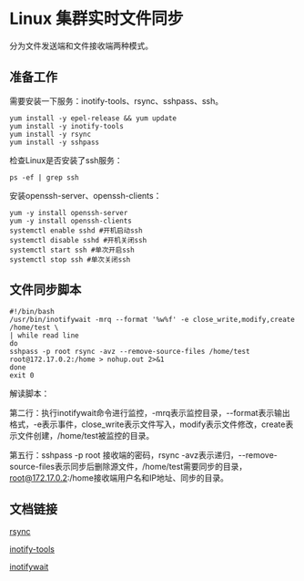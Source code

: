 # Linux 集群实时文件同步
分为文件发送端和文件接收端两种模式。
## 准备工作
需要安装一下服务：inotify-tools、rsync、sshpass、ssh。
```shell
yum install -y epel-release && yum update
yum install -y inotify-tools
yum install -y rsync
yum install -y sshpass
```
检查Linux是否安装了ssh服务：
```shell
ps -ef | grep ssh
```
安装openssh-server、openssh-clients：
```shell
yum -y install openssh-server
yum -y install openssh-clients
systemctl enable sshd #开机启动ssh
systemctl disable sshd #开机关闭ssh
systemctl start ssh #单次开启ssh
systemctl stop ssh #单次关闭ssh
```
## 文件同步脚本
```shell
#!/bin/bash
/usr/bin/inotifywait -mrq --format '%w%f' -e close_write,modify,create /home/test \
| while read line
do
sshpass -p root rsync -avz --remove-source-files /home/test root@172.17.0.2:/home > nohup.out 2>&1
done
exit 0
```
解读脚本：

第二行：执行inotifywait命令进行监控，-mrq表示监控目录，--format表示输出格式，-e表示事件，close_write表示文件写入，modify表示文件修改，create表示文件创建，/home/test被监控的目录。

第五行：sshpass -p root 接收端的密码，rsync -avz表示递归，--remove-source-files表示同步后删除源文件，/home/test需要同步的目录，root@172.17.0.2:/home接收端用户名和IP地址、同步的目录。
## 文档链接
[rsync](https://linux.die.net/man/1/rsync)

[inotify-tools](https://github.com/inotify-tools/inotify-tools/wiki)

[inotifywait](https://linux.die.net/man/1/inotifywait)
